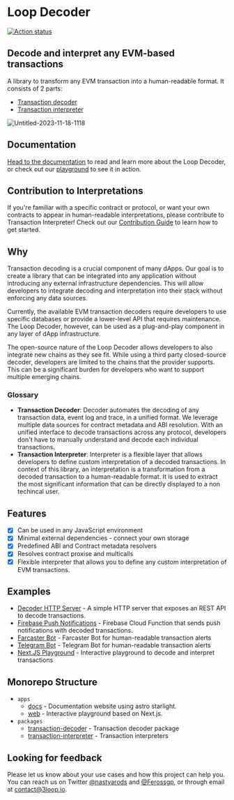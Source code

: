 # Loop Decoder

[![Action status](https://github.com/3loop/loop-decoder/actions/workflows/pull-request.yml/badge.svg)](https://github.com/3loop/loop-decoder/actions/workflows/pull-request.yml)

## Decode and interpret any EVM-based transactions

A library to transform any EVM transaction into a human-readable format. It consists of 2 parts:

- [Transaction decoder](https://github.com/3loop/loop-decoder/tree/main/packages/transaction-decoder)
- [Transaction interpreter](https://github.com/3loop/loop-decoder/tree/main/packages/transaction-interpreter)

![Untitled-2023-11-18-1118](https://github.com/user-attachments/assets/be9db18e-5a74-48ca-8120-f7e888e084df)

## Documentation

[Head to the documentation](https://loop-decoder.3loop.io/) to read and learn more about the Loop Decoder, or check out our [playground](https://loop-decoder-web.vercel.app/) to see it in action.

## Contribution to Interpretations

If you're familiar with a specific contract or protocol, or want your own contracts to appear in human-readable interpretations, please contribute to Transaction Interpreter! Check out our [Contribution Guide](https://loop-decoder.3loop.io/contribution/) to learn how to get started.

## Why

Transaction decoding is a crucial component of many dApps. Our goal is to create a library that can be integrated into any application without introducing any external infrastructure dependencies. This will allow developers to integrate decoding and interpretation into their stack without enforcing any data sources.

Currently, the available EVM transaction decoders require developers to use specific databases or provide a lower-level API that requires maintenance. The Loop Decoder, however, can be used as a plug-and-play component in any layer of dApp infrastructure.

The open-source nature of the Loop Decoder allows developers to also integrate new chains as they see fit. While using a third party closed-source decoder, developers are limited to the chains that the provider supports. This can be a significant burden for developers who want to support multiple emerging chains.

### Glossary

- **Transaction Decoder**: Decoder automates the decoding of any transaction data, event log and trace, in a unified format. We leverage multiple data sources for contract metadata and ABI resolution. With an unified interface to decode transactions across any protocol, developers don't have to manually understand and decode each individual transactions.
- **Transaction Interpreter**: Interpreter is a flexible layer that allows developers to define custom interpretation of a decoded transactions. In context of this library, an interpretation is a transformation from a decoded transaction to a human-readable format. It is used to extract the most significant information that can be directly displayed to a non techincal user.

## Features

- [x] Can be used in any JavaScript environment
- [x] Minimal external dependencies - connect your own storage
- [x] Predefined ABI and Contract metadata resolvers
- [x] Resolves contract proxise and multicalls
- [x] Flexible interpreter that allows you to define any custom interpretation of EVM transactions.

## Examples

- [Decoder HTTP Server](https://github.com/3loop/decoder-api) - A simple HTTP server that exposes an REST API to decode transactions.
- [Firebase Push Notifications](https://github.com/3loop/example-push-notifications) - Firebase Cloud Function that sends push notifications with decoded transactions.
- [Farcaster Bot](https://loop-decoder.3loop.io/recipes/fc-bot/) - Farcaster Bot for human-readable transaction alerts
- [Telegram Bot](https://loop-decoder.3loop.io/recipes/tg-bot/) - Telegram Bot for human-readable transaction alerts
- [Next.JS Playground](https://github.com/3loop/loop-decoder/tree/main/apps/web) - Interactive playground to decode and interpret transactions

## Monorepo Structure

- `apps`
  - [docs](https://github.com/3loop/loop-decoder/tree/main/apps/docs) - Documentation website using astro starlight.
  - [web](https://github.com/3loop/loop-decoder/tree/main/apps/docs) - Interactive playground based on Next.js.
- `packages`
  - [transaction-decoder](https://github.com/3loop/loop-decoder/tree/main/packages/transaction-decoder) - Transaction decoder package
  - [transaction-interpreter](https://github.com/3loop/loop-decoder/tree/main/packages/transaction-interpreter) - Transaction interpreters

## Looking for feedback

Please let us know about your use cases and how this project can help you. You can reach us on Twitter [@nastyarods](https://twitter.com/nastyarods) and [@Ferossgp](https://twitter.com/Ferossgp), or through email at [contact@3loop.io](mailto:contact@3loop.io).
